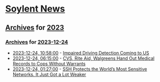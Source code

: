 # [Soylent News](../../../README.md)

## [Archives](../../index.md) for [2023](../index.md)

### [Archives](../../index.md) for [2023-12-24](index.md)

* [2023-12-24, 10:58:00](https://soylentnews.org/article.pl?sid=23/12/23/030245&from=rss) - [Impaired Driving Detection Coming to US](https://soylentnews.org/article.pl?sid=23/12/23/030245&from=rss)
* [2023-12-24, 06:15:00](https://soylentnews.org/article.pl?sid=23/12/23/0256209&from=rss) - [CVS, Rite Aid, Walgreens Hand Out Medical Records to Cops Without Warrants](https://soylentnews.org/article.pl?sid=23/12/23/0256209&from=rss)
* [2023-12-24, 01:27:00](https://soylentnews.org/article.pl?sid=23/12/23/0253252&from=rss) - [SSH Protects the World’s Most Sensitive Networks. It Just Got a Lot Weaker](https://soylentnews.org/article.pl?sid=23/12/23/0253252&from=rss)
